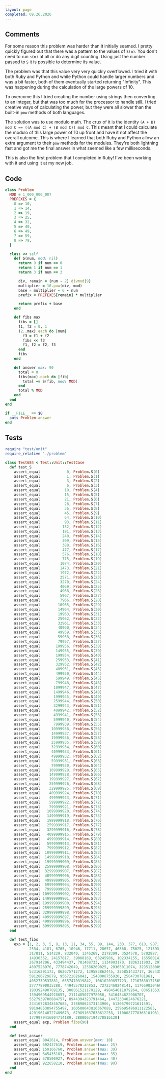 ```yaml
---
layout: page
completed: 09.26.2020
---
```


## Comments

For some reason this problem was harder than it initially seamed.  I pretty
quickly figured out that there was a pattern to the values of `S(n)`.  You
don't need to run `s(n)` at all or do any digit counting.  Using just the
number passed to `S` it is possible to determine its value.

The problem was that this value very very quickly overflowed.  I tried it with
both Ruby and Python and while Python could handle larger numbers and was a bit
faster, both of them eventually started returning "Infinity".  This was
happening during the calculation of the large powers of 10.

To overcome this I tried creating the number using strings then converting to
an integer, but that was too much for the processor to handle still.  I tried
creative ways of calculating the power, but they were all slower than the
built-in `pow` methods of both languages.

The solution was to use modulo math.  The crux of it is the identity
`(A + B) mod C == ((A mod C) + (B mod C)) mod C`.  This meant that I could
calculate the modulo of this large power of 10 up front and have it not affect
the overall outcome.  This is where I learned that both Ruby and Python allow
an extra argument to their `pow` methods for the modules.  They're both
lightning fast and got me the final answer in what seemed like a few
milliseconds.

This is also the first problem that I completed in Ruby!  I've been working
with it and using it at my new job.

## Code

```ruby
class Problem
  MOD = 1_000_000_007
  PREFEXES = {
    0 => 10,
    1 => 14,
    2 => 19,
    3 => 25,
    4 => 32,
    5 => 40,
    6 => 49,
    7 => 59,
    8 => 79,
  }

  class << self
    def S(num, mod: nil)
      return 0 if num == 0
      return 1 if num == 1
      return 3 if num == 2

      div, remain = (num - 2).divmod(9)
      multiplier = 10.pow(div, mod)
      base = multiplier - 6 - num
      prefix = PREFEXES[remain] * multiplier

      return prefix + base
    end

    def fibs max
      fibs = []
      f1, f2 = 0, 1
      (2..max).each do |num|
        f3 = f1 + f2
        fibs << f3
        f1, f2 = f2, f3
      end
      fibs
    end

    def answer max: 90
      total = 0
      fibs(max).each do |fib|
        total += S(fib, mod: MOD)
      end
      total % MOD
    end
  end
end

if __FILE__ == $0
  puts Problem.answer
end
```

## Tests

```ruby
require "test/unit"
require_relative "./problem"

class Test684 < Test::Unit::TestCase
  def test_S
    assert_equal            0, Problem.S(0)
    assert_equal            1, Problem.S(1)
    assert_equal            3, Problem.S(2)
    assert_equal            6, Problem.S(3)
    assert_equal           10, Problem.S(4)
    assert_equal           15, Problem.S(5)
    assert_equal           21, Problem.S(6)
    assert_equal           28, Problem.S(7)
    assert_equal           36, Problem.S(8)
    assert_equal           45, Problem.S(9)
    assert_equal           64, Problem.S(10)
    assert_equal           93, Problem.S(11)
    assert_equal          132, Problem.S(12)
    assert_equal          181, Problem.S(13)
    assert_equal          240, Problem.S(14)
    assert_equal          309, Problem.S(15)
    assert_equal          388, Problem.S(16)
    assert_equal          477, Problem.S(17)
    assert_equal          576, Problem.S(18)
    assert_equal          775, Problem.S(19)
    assert_equal         1074, Problem.S(20)
    assert_equal         1473, Problem.S(21)
    assert_equal         1972, Problem.S(22)
    assert_equal         2571, Problem.S(23)
    assert_equal         3270, Problem.S(24)
    assert_equal         4069, Problem.S(25)
    assert_equal         4968, Problem.S(26)
    assert_equal         5967, Problem.S(27)
    assert_equal         7966, Problem.S(28)
    assert_equal        10965, Problem.S(29)
    assert_equal        14964, Problem.S(30)
    assert_equal        19963, Problem.S(31)
    assert_equal        25962, Problem.S(32)
    assert_equal        32961, Problem.S(33)
    assert_equal        40960, Problem.S(34)
    assert_equal        49959, Problem.S(35)
    assert_equal        59958, Problem.S(36)
    assert_equal        79957, Problem.S(37)
    assert_equal       109956, Problem.S(38)
    assert_equal       149955, Problem.S(39)
    assert_equal       199954, Problem.S(40)
    assert_equal       259953, Problem.S(41)
    assert_equal       329952, Problem.S(42)
    assert_equal       409951, Problem.S(43)
    assert_equal       499950, Problem.S(44)
    assert_equal       599949, Problem.S(45)
    assert_equal       799948, Problem.S(46)
    assert_equal      1099947, Problem.S(47)
    assert_equal      1499946, Problem.S(48)
    assert_equal      1999945, Problem.S(49)
    assert_equal      2599944, Problem.S(50)
    assert_equal      3299943, Problem.S(51)
    assert_equal      4099942, Problem.S(52)
    assert_equal      4999941, Problem.S(53)
    assert_equal      5999940, Problem.S(54)
    assert_equal      7999939, Problem.S(55)
    assert_equal     10999938, Problem.S(56)
    assert_equal     14999937, Problem.S(57)
    assert_equal     19999936, Problem.S(58)
    assert_equal     25999935, Problem.S(59)
    assert_equal     32999934, Problem.S(60)
    assert_equal     40999933, Problem.S(61)
    assert_equal     49999932, Problem.S(62)
    assert_equal     59999931, Problem.S(63)
    assert_equal     79999930, Problem.S(64)
    assert_equal    109999929, Problem.S(65)
    assert_equal    149999928, Problem.S(66)
    assert_equal    199999927, Problem.S(67)
    assert_equal    259999926, Problem.S(68)
    assert_equal    329999925, Problem.S(69)
    assert_equal    409999924, Problem.S(70)
    assert_equal    499999923, Problem.S(71)
    assert_equal    599999922, Problem.S(72)
    assert_equal    799999921, Problem.S(73)
    assert_equal   1099999920, Problem.S(74)
    assert_equal   1499999919, Problem.S(75)
    assert_equal   1999999918, Problem.S(76)
    assert_equal   2599999917, Problem.S(77)
    assert_equal   3299999916, Problem.S(78)
    assert_equal   4099999915, Problem.S(79)
    assert_equal   4999999914, Problem.S(80)
    assert_equal   5999999913, Problem.S(81)
    assert_equal   7999999912, Problem.S(82)
    assert_equal  10999999911, Problem.S(83)
    assert_equal  14999999910, Problem.S(84)
    assert_equal  19999999909, Problem.S(85)
    assert_equal  25999999908, Problem.S(86)
    assert_equal  32999999907, Problem.S(87)
    assert_equal  40999999906, Problem.S(88)
    assert_equal  49999999905, Problem.S(89)
    assert_equal  59999999904, Problem.S(90)
    assert_equal  79999999903, Problem.S(91)
    assert_equal 109999999902, Problem.S(92)
    assert_equal 149999999901, Problem.S(93)
    assert_equal 199999999900, Problem.S(94)
    assert_equal 259999999899, Problem.S(95)
    assert_equal 329999999898, Problem.S(96)
    assert_equal 409999999897, Problem.S(97)
    assert_equal 499999999896, Problem.S(98)
    assert_equal 599999999895, Problem.S(99)
  end

  def test_fibs
    exp = [1, 2, 3, 5, 8, 13, 21, 34, 55, 89, 144, 233, 377, 610, 987, 1597,
           2584, 4181, 6765, 10946, 17711, 28657, 46368, 75025, 121393, 196418,
           317811, 514229, 832040, 1346269, 2178309, 3524578, 5702887, 9227465,
           14930352, 24157817, 39088169, 63245986, 102334155, 165580141,
           267914296, 433494437, 701408733, 1134903170, 1836311903, 2971215073,
           4807526976, 7778742049, 12586269025, 20365011074, 32951280099,
           53316291173, 86267571272, 139583862445, 225851433717, 365435296162,
           591286729879, 956722026041, 1548008755920, 2504730781961,
           4052739537881, 6557470319842, 10610209857723, 17167680177565,
           27777890035288, 44945570212853, 72723460248141, 117669030460994,
           190392490709135, 308061521170129, 498454011879264, 806515533049393,
           1304969544928657, 2111485077978050, 3416454622906707,
           5527939700884757, 8944394323791464, 14472334024676221,
           23416728348467685, 37889062373143906, 61305790721611591,
           99194853094755497, 160500643816367088, 259695496911122585,
           420196140727489673, 679891637638612258, 1100087778366101931,
           1779979416004714189, 2880067194370816120]
    assert_equal exp, Problem.fibs(90)
  end

  def test_answer
    assert_equal 8042614, Problem.answer(max: 10)
    assert_equal 692437619, Problem.answer(max: 25)
    assert_equal 159166760, Problem.answer(max: 30)
    assert_equal 645435163, Problem.answer(max: 35)
    assert_equal 570500927, Problem.answer(max: 40)
    assert_equal 922058210, Problem.answer(max: 90)
  end
end
```
